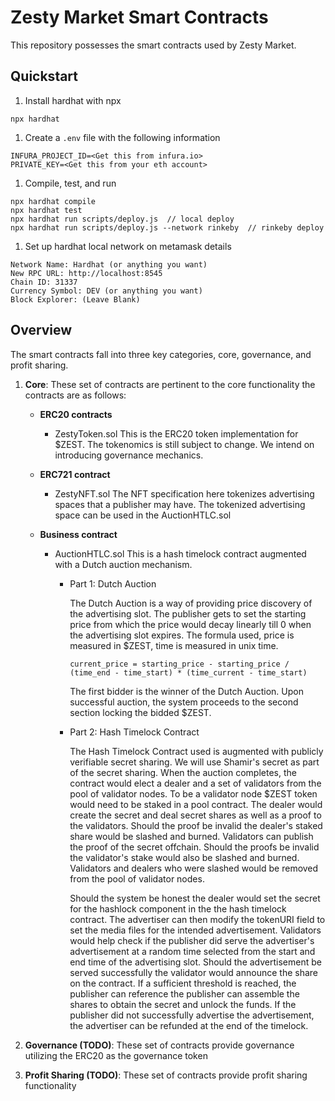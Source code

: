 # Zesty Market Smart Contracts
This repository possesses the smart contracts used by Zesty Market.

## Quickstart
1. Install hardhat with npx
```
npx hardhat
```

1. Create a `.env` file with the following information
```
INFURA_PROJECT_ID=<Get this from infura.io>
PRIVATE_KEY=<Get this from your eth account>
```

1. Compile, test, and run
```
npx hardhat compile
npx hardhat test
npx hardhat run scripts/deploy.js  // local deploy
npx hardhat run scripts/deploy.js --network rinkeby  // rinkeby deploy
```

1. Set up hardhat local network on metamask details
```
Network Name: Hardhat (or anything you want)
New RPC URL: http://localhost:8545
Chain ID: 31337
Currency Symbol: DEV (or anything you want)
Block Explorer: (Leave Blank)
```

## Overview
The smart contracts fall into three key categories, core, governance, and profit sharing.

1. **Core**: These set of contracts are pertinent to the core functionality the contracts are as follows:
    - **ERC20 contracts**
        - ZestyToken.sol
            This is the ERC20 token implementation for $ZEST. 
            The tokenomics is still subject to change. 
            We intend on introducing governance mechanics.

    - **ERC721 contract**
        - ZestyNFT.sol
            The NFT specification here tokenizes advertising spaces that a publisher may have. 
            The tokenized advertising space can be used in the AuctionHTLC.sol

    - **Business contract**
        - AuctionHTLC.sol
            This is a hash timelock contract augmented with a Dutch auction mechanism. 

            - Part 1: Dutch Auction
            
              The Dutch Auction is a way of providing price discovery of the advertising slot.
              The publisher gets to set the starting price from which the price would decay linearly till 0 when the advertising slot expires.
              The formula used, price is measured in $ZEST, time is measured in unix time.
              ```
              current_price = starting_price - starting_price / (time_end - time_start) * (time_current - time_start)
              ```

              The first bidder is the winner of the Dutch Auction. Upon successful auction, the system proceeds to the second section locking the bidded $ZEST.

            - Part 2: Hash Timelock Contract

              The Hash Timelock Contract used is augmented with publicly verifiable secret sharing. We will use Shamir's secret as part of the secret sharing.
              When the auction completes, the contract would elect a dealer and a set of validators from the pool of validator nodes.
              To be a validator node $ZEST token would need to be staked in a pool contract.
              The dealer would create the secret and deal secret shares as well as a proof to the validators.
              Should the proof be invalid the dealer's staked share would be slashed and burned. 
              Validators can publish the proof of the secret offchain. Should the proofs be invalid the validator's stake would also be slashed and burned.
              Validators and dealers who were slashed would be removed from the pool of validator nodes.

              Should the system be honest the dealer would set the secret for the hashlock component in the the hash timelock contract.
              The advertiser can then modify the tokenURI field to set the media files for the intended advertisement.
              Validators would help check if the publisher did serve the advertiser's advertisement at a random time selected from the start and end time of the advertising slot.
              Should the advertisement be served successfully the validator would announce the share on the contract. 
              If a sufficient threshold is reached, the publisher can reference the publisher can assemble the shares to obtain the secret and unlock the funds. 
              If the publisher did not successfully advertise the advertisement, the advertiser can be refunded at the end of the timelock.
            
1. **Governance (TODO)**: These set of contracts provide governance utilizing the ERC20 as the governance token

1. **Profit Sharing (TODO)**: These set of contracts provide profit sharing functionality 
